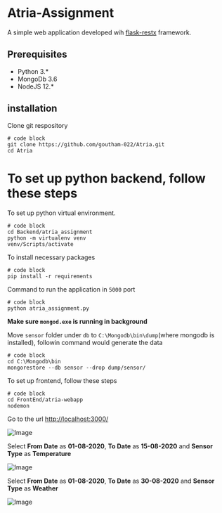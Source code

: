 # Atria-Assignment

A simple web application developed wih [flask-restx](https://github.com/python-restx/flask-restx) framework.

## Prerequisites

* Python 3.*
* MongoDb 3.6
* NodeJS 12.*

## installation

Clone git respository

```
# code block
git clone https://github.com/goutham-022/Atria.git
cd Atria
```

# To set up python backend, follow these steps

To set up python virtual environment.

```
# code block
cd Backend/atria_assignment
python -m virtualenv venv
venv/Scripts/activate
```

To install necessary packages
```
# code block
pip install -r requirements
```
Command to run the application in `5000` port
```
# code block
python atria_assignment.py
```

**Make sure `mongod.exe` is running in background**

Move `sensor` folder under `db` to `C:\Mongodb\bin\dump`(where mongodb is installed), followin command would generate the data

```
# code block
cd C:\Mongodb\bin
mongorestore --db sensor --drop dump/sensor/
```

To set up frontend, follow these steps

```
# code block
cd FrontEnd/atria-webapp
nodemon
```

Go to the url [http://localhost:3000/](http://localhost:3000/)

![Image](https://res.cloudinary.com/djntak6lv/image/upload/v1598674462/index2_xycjfy.png)


Select **From Date** as **01-08-2020**, **To Date** as **15-08-2020** and **Sensor Type** as **Temperature**

![Image](https://res.cloudinary.com/djntak6lv/image/upload/v1598674745/temperature2_tjk2t5.png)


Select **From Date** as **01-08-2020**, **To Date** as **30-08-2020** and **Sensor Type** as **Weather**

![Image](https://res.cloudinary.com/djntak6lv/image/upload/v1598674623/weather2_een04s.png)